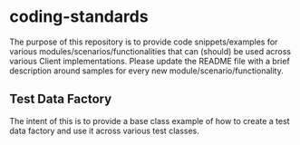 # coding-standards

The purpose of this repository is to provide code snippets/examples for various modules/scenarios/functionalities that can (should) be used across various Client implementations. Please update the README file with a brief description around samples for every new module/scenario/functionality.


## Test Data Factory

The intent of this is to provide a base class example of how to create a test data factory and use it across various test classes. 
